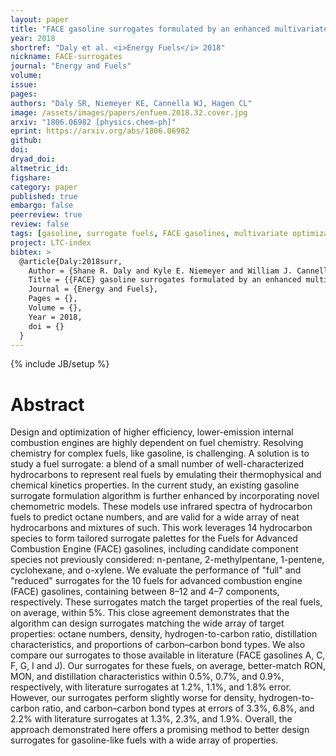 ```yaml
---
layout: paper
title: "FACE gasoline surrogates formulated by an enhanced multivariate optimization framework"
year: 2018
shortref: "Daly et al. <i>Energy Fuels</i> 2018"
nickname: FACE-surrogates
journal: "Energy and Fuels"
volume:
issue:
pages:
authors: "Daly SR, Niemeyer KE, Cannella WJ, Hagen CL"
image: /assets/images/papers/enfuem.2018.32.cover.jpg
arxiv: "1806.06982 [physics.chem-ph]"
eprint: https://arxiv.org/abs/1806.06982
github:
doi:
dryad_doi:
altmetric_id:
figshare:
category: paper
published: true
embargo: false
peerreview: true
review: false
tags: [gasoline, surrogate fuels, FACE gasolines, multivariate optimization]
project: LTC-index
bibtex: >
  @article{Daly:2018surr,
    Author = {Shane R. Daly and Kyle E. Niemeyer and William J. Cannella and Christopher L. Hagen},
    Title = {{FACE} gasoline surrogates formulated by an enhanced multivariate optimization framework},
    Journal = {Energy and Fuels},
    Pages = {},
    Volume = {},
    Year = 2018,
    doi = {}
  }
---
```

{% include JB/setup %}

# Abstract

Design and optimization of higher efficiency, lower-emission internal combustion engines are highly dependent on fuel chemistry. Resolving chemistry for complex fuels, like gasoline, is challenging. A solution is to study a fuel surrogate: a blend of a small number of well-characterized hydrocarbons to represent real fuels by emulating their thermophysical and chemical kinetics properties. In the current study, an existing gasoline surrogate formulation algorithm is further enhanced by incorporating novel chemometric models. These models use infrared spectra of hydrocarbon fuels to predict octane numbers, and are valid for a wide array of neat hydrocarbons and mixtures of such. This work leverages 14 hydrocarbon species to form tailored surrogate palettes for the Fuels for Advanced Combustion Engine (FACE) gasolines, including candidate component species not previously considered: n-pentane, 2-methylpentane, 1-pentene, cyclohexane, and o-xylene. We evaluate the performance of "full" and "reduced" surrogates for the 10 fuels for advanced combustion engine (FACE) gasolines, containing between 8–12 and 4–7 components, respectively. These surrogates match the target properties of the real fuels, on average, within 5%. This close agreement demonstrates that the algorithm can design surrogates matching the wide array of target properties: octane numbers, density, hydrogen-to-carbon ratio, distillation characteristics, and proportions of carbon–carbon bond types. We also compare our surrogates to those available in literature (FACE gasolines A, C, F, G, I and J). Our surrogates for these fuels, on average, better-match RON, MON, and distillation characteristics within 0.5%, 0.7%, and 0.9%, respectively, with literature surrogates at 1.2%, 1.1%, and 1.8% error. However, our surrogates perform slightly worse for density, hydrogen-to-carbon ratio, and carbon–carbon bond types at errors of 3.3%, 6.8%, and 2.2% with literature surrogates at 1.3%, 2.3%, and 1.9%. Overall, the approach demonstrated here offers a promising method to better design surrogates for gasoline-like fuels with a wide array of properties.
